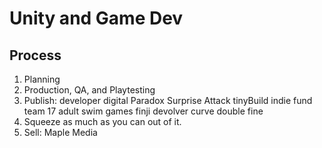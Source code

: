 # Unity and Game Dev

## Process

1. Planning
2. Production, QA, and Playtesting
3. Publish: developer digital Paradox  Surprise Attack tinyBuild  indie fund team 17 adult swim games finji devolver curve double fine
4. Squeeze as much as you can out of it.
5. Sell: Maple Media



